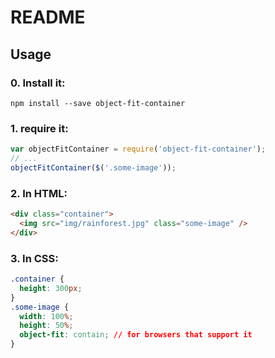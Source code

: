 # README

## Usage

### 0. Install it:

```
npm install --save object-fit-container
```

### 1. require it:

```javascript
var objectFitContainer = require('object-fit-container');
// ...
objectFitContainer($('.some-image'));
```

### 2. In HTML:

```html
<div class="container">
  <img src="img/rainforest.jpg" class="some-image" />
</div>
```

### 3. In CSS:

```css
.container {
  height: 300px;
}
.some-image {
  width: 100%;
  height: 50%;
  object-fit: contain; // for browsers that support it
}
```
